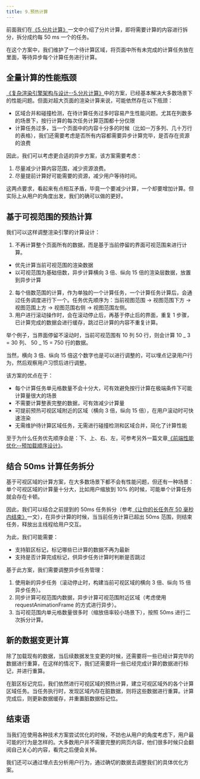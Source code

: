 ```yaml
---
title: 9.预热计算
---
```


前面我们在[《5.分片计算》](./render-engine-calculate-split.md)一文中介绍了分片计算，即将需要计算的内容进行拆分，拆分成约每 50 ms 一个的任务。

在这个方案中，我们维护了一个待计算区域，将页面中所有未完成的计算任务放在里面，等待异步每个计算任务进行计算。

<!--more-->

## 全量计算的性能瓶颈

[《复杂渲染引擎架构与设计--5.分片计算》](./render-engine-calculate-split.md)中的方案，已经基本解决大多数场景下的性能问题。但面对超大页面的渲染计算来说，可能依然存在以下瓶颈：

- 区域合并和碰撞检测，在待计算任务过多时容易产生性能问题。尤其在列数多的场景下，按行计算的每次任务计算范围都十分仅限
- 计算任务过多，当一个页面中的内容十分多的时候（比如一万多列、几十万行的表格），我们还需要考虑是否所有内容都需要异步计算完毕，是否存在资源的浪费

因此，我们可以考虑更合适的异步方案，该方案需要考虑：

1. 尽量减少计算内容范围，减少资源浪费。
2. 尽量提前计算好可能需要的资源，减少用户等待时间。

这两点要求，看起来有点相互矛盾，毕竟一个要减少计算，一个却要增加计算。但实际上从用户的角度出发，我们的确可以做的更好。

## 基于可视范围的预热计算

我们可以这样调整渲染引擎的计算设计：

1. 不再计算整个页面所有的数据，而是基于当前停留的界面可视范围来进行计算。

- 优先计算当前可视范围的渲染数据
- 以可视范围为基础倍数，异步计算横向 3 倍、纵向 15 倍的渲染层数据，放置到异步计算

2. 每个倍数范围的计算，作为单独的一个计算任务，一个计算任务计算后，会通过任务调度进行下一个。任务优先顺序为：当前视图范围 -> 视图范围下方 -> 视图范围上方 -> 视图范围右侧 -> 视图范围左侧。
3. 用户进行滚动操作时，会在滚动停止后，再基于停止后的界面，重复 1 步骤，已计算完成的数据会进行缓存，跳过已计算的内容不重复计算。

举个例子，当界面停留不滚动时，当前可视范围有 10 列 50 行，则会计算 10 _ 3 = 30 列、 50 _ 15 = 750 行的数据。

当然，横向 3 倍、纵向 15 倍这个数字也是可以进行调整的，可以埋点记录用户行为，然后观察用户习惯后进行调整。

该方案的优点在于：

- 每个计算任务单元格数量不会十分大，可有效避免按行计算在极端条件下可能计算量很大的场景
- 不需要计算整表完整的数据，可有效减少计算量
- 可提前预热可视区域附近的区域（横向 3 倍，纵向 15 倍），在用户滚动时可快速渲染
- 无需维护待计算区域任务，无需进行碰撞检测和区域合并，简化了计算性能

至于为什么任务优先顺序会是：下、上、右、左，可参考另外一篇文章[《前端性能优化--预加载顺序设计》](../performance//front-end-performance-preload-order.md)。

## 结合 50ms 计算任务拆分

基于可视区域的计算方案，在大多数场景下都不会有性能问题，但还有一种场景：单个可视区域的计算量十分大，比如用户缩放到 10% 的时候，可能单个计算任务就会存在卡顿。

因此，我们可以结合之前提到的 50ms 任务拆分（参考[《让你的长任务在 50 毫秒内结束》](../performance//front-end-performance-long-task.md)一文），在异步计算的时候，当当前任务计算已超出 50ms 范围，则结束任务，释放出主线程给用户交互。

为此，我们可能需要：

- 支持脏区标记，标记哪些已计算的数据不再为最新
- 支持是否计算完成标记，供异步任务计算时判断是否跳过

基于此方案，我们需要调整异步任务管理：

1. 使用新的异步任务（滚动停止时，构建当前可视区域的横向 3 倍、纵向 15 倍异步任务）。
2. 同步计算可视范围内数据，异步计算可视范围附近区域（考虑使用 requestAnimationFrame 的方式进行异步）。
3. 当可视范围内单元格数量很多时（缩放倍率较小场景下），按照 50ms 进行二次拆分计算。

## 新的数据变更计算

除了加载现有的数据，当后续数据发生变更的时候，还需要将一些已经计算完毕的数据进行重算，在这样的情况下，我们还需要将一些已经完成计算的数据进行标记，并进行重算。

在脏区标记完后，我们依然进行可视区域的预热计算，建立可视区域外的各个计算区域任务。当任务执行时，发现区域内存在脏数据，则将这些数据进行重算。计算完成后，则更新数据缓存，并重置脏数据标记位。

## 结束语

当我们在使用各种技术方案尝试优化的时候，不妨也从用户的角度考虑下，用户最可能的行为是怎样的。大多数用户并不需要完整的网页内容，他们很多时候只会翻阅自己关心的内容，看完之后便会关掉。

我们还可以通过埋点去分析用户行为，通过确切的数据去调整我们的具体优化方案。
